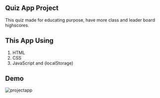## Quiz App Project

This quiz made for educating purpose, have more class and leader board highscores.

## This App Using

1. HTML
2. CSS
3. JavaScript and (localStorage)

## Demo


![projectapp](https://user-images.githubusercontent.com/90226201/134272617-60643488-aa9a-444f-9df9-e1ddc18ea64b.gif)

